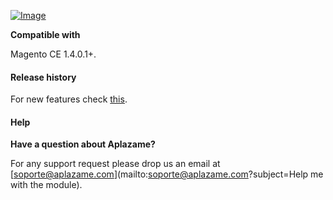 [ ![Image](https://aplazame.com/landing-assets/images/banners/banner-1517-white.png "Aplazame") ](https://aplazame.com "Aplazame")

**Compatible with**

Magento CE 1.4.0.1+.

#### Release history

For new features check [this](HISTORY.md).


#### Help

**Have a question about Aplazame?**

For any support request please drop us an email at [soporte@aplazame.com](mailto:soporte@aplazame.com?subject=Help me with the module).
